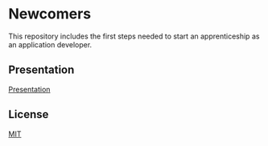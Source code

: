 # Newcomers

This repository includes the first steps needed to start an apprenticeship as an application developer.

## Presentation
[Presentation](https://docs.google.com/presentation/d/1xwlQlVw7gnGxckVNumXXWhdi2Boxb176SCL9WtjtYDE/edit?usp=sharingm)

## License
[MIT](https://choosealicense.com/licenses/mit/)
